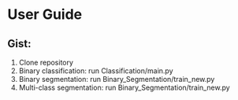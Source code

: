 # User Guide  
## Gist:  
1. Clone repository  
2. Binary classification: run Classification/main.py  
3. Binary segmentation: run Binary_Segmentation/train_new.py  
4. Multi-class segmentation: run Binary_Segmentation/train_new.py  
